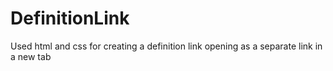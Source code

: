 # DefinitionLink
Used html and css for creating a definition link opening as a separate link in a new tab
